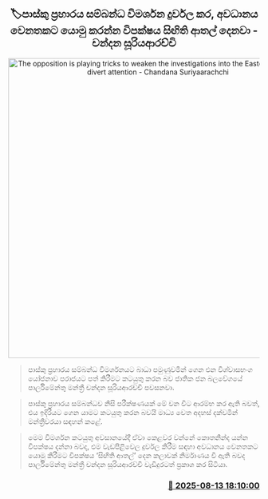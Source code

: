 <p align='center'><b><h2 align='center' title='The opposition is playing tricks to weaken the investigations into the Easter attacks and divert attention - Chandana Suriyaarachchi'>🏷පාස්කු ප්‍රහාරය සම්බන්ධ විමර්ශන දුර්වල කර, අවධානය වෙනතකට යොමු කරන්න විපක්ෂය සිඟිති ආතල් දෙනවා - චන්දන සූරියආරච්චි</h2></b></p>
<p align='center'><img src='https://helakuru.sgp1.cdn.digitaloceanspaces.com/esana/images/lib/chandana-sooriyaarachchi.jpg' width='600' alt='The opposition is playing tricks to weaken the investigations into the Easter attacks and divert attention - Chandana Suriyaarachchi'></p>

> පාස්කු ප්‍රහාරය සම්බන්ධ විමර්ශනයට බාධා පමුණුවමින් ගෙන එන විශ්වාසභංග යෝජනාව පරාජයට පත් කිරීමට කටයුතු කරන බව ජාතික ජන බලවේගයේ පාර්ලිමේන්තු මන්ත්‍රී චන්දන සූරියආරච්චි පවසනවා.

> පාස්කු ප්‍රහාරය සම්බන්ධව නිසි පරීක්ෂණයක් මේ වන විට ආරම්භ කර ඇති බවත්, එය ඉදිරියට ගෙන යාමට කටයුතු කරන බවයි මාධ්‍ය වෙත අදහස් දක්වමින් මන්ත්‍රීවරයා සඳහන් කළේ.

> මෙම විමර්ශන කටයුතු අවසානයේදී ඒවා කෙළවර වන්නේ කොතනින්ද යන්න විපක්ෂය දන්නා බවද, එම වැඩපිළිවෙල දුර්වල කිරීම සඳහා අවධානය වෙනතකට යොමු කිරීමට විපක්ෂය ‘සිඟිති ආතල්’ දෙන කලාවක් නිර්මාණය වී ඇති බවද පාර්ලිමේන්තු මන්ත්‍රී චන්දන සූරියආරච්චි වැඩිදුරටත් ප්‍රකාශ කර සිටියා.



<h3 align='right'><a href='https://www.helakuru.lk/esana/p/112668/'>📅 2025-08-13 18:10:00</a></h3>
